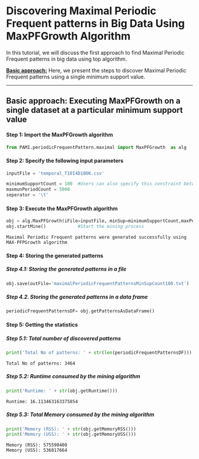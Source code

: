 # Discovering Maximal Periodic Frequent patterns in Big Data Using MaxPFGrowth Algorithm

In this tutorial, we will discuss the first approach to find Maximal Periodic Frequent patterns in big data using top algorithm.

[__Basic approach:__](#basicApproach) Here, we present the steps to discover Maximal Periodic Frequent patterns using a single minimum support value.

***

## <a id='basicApproach'>Basic approach: Executing MaxPFGrowth on a single dataset at a particular minimum support value</a>

#### Step 1: Import the MaxPFGrowth algorithm


```python
from PAMI.periodicFrequentPattern.maximal import MaxPFGrowth  as alg
```

#### Step 2: Specify the following input parameters


```python
inputFile = 'temporal_T10I4D100K.csv'

minimumSupportCount = 100  #Users can also specify this constraint between 0 to 1.
maxmunPeriodCount = 5000
seperator = '\t'       
```

#### Step 3: Execute the MaxPFGrowth algorithm


```python
obj = alg.MaxPFGrowth(iFile=inputFile, minSup=minimumSupportCount,maxPer=maxmunPeriodCount, sep=seperator)    #initialize
obj.startMine()            #Start the mining process
```

    Maximal Periodic Frequent patterns were generated successfully using MAX-PFPGrowth algorithm 


#### Step 4: Storing the generated patterns

##### Step 4.1: Storing the generated patterns in a file


```python
obj.save(outFile='maximalPeriodicFrequentPatternsMinSupCount100.txt')
```

##### Step 4.2. Storing the generated patterns in a data frame


```python
periodicFrequentPatternsDF= obj.getPatternsAsDataFrame()
```

#### Step 5: Getting the statistics

##### Step 5.1: Total number of discovered patterns 


```python
print('Total No of patterns: ' + str(len(periodicFrequentPatternsDF)))
```

    Total No of patterns: 3464


##### Step 5.2: Runtime consumed by the mining algorithm


```python
print('Runtime: ' + str(obj.getRuntime()))
```

    Runtime: 16.113463163375854


##### Step 5.3: Total Memory consumed by the mining algorithm


```python
print('Memory (RSS): ' + str(obj.getMemoryRSS()))
print('Memory (USS): ' + str(obj.getMemoryUSS()))
```

    Memory (RSS): 575590400
    Memory (USS): 536817664

